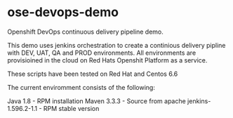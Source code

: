 # ose-devops-demo
Openshift DevOps continuous delivery pipeline demo. 

This demo uses jenkins orchestration to create a continious delivery pipline with DEV, UAT, QA and PROD environments.
All environments are provisioined in the cloud on Red Hats Openshit Platform as a service.

These scripts have been tested on Red Hat and Centos 6.6 

The current enviromment consists of the following:

Java 1.8  - RPM installation
Maven 3.3.3 - Source from apache
jenkins-1.596.2-1.1 - RPM stable version
 

